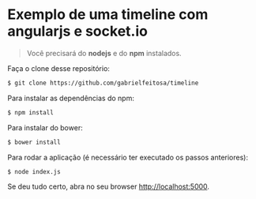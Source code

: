 # Exemplo de uma timeline com angularjs e socket.io

> Você precisará do **nodejs** e do **npm** instalados.

Faça o clone desse repositório:

```sh
$ git clone https://github.com/gabrielfeitosa/timeline
```

Para instalar as dependências do npm:

```sh
$ npm install
```

Para instalar do bower:

```sh
$ bower install
```

Para rodar a aplicação (é necessário ter executado os passos anteriores):

```sh
$ node index.js
```

Se deu tudo certo, abra no seu browser [http://localhost:5000](http://localhost:5000).